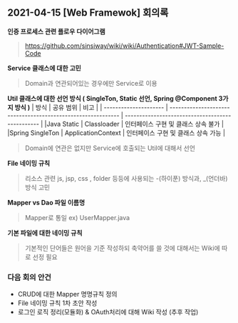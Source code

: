 ## 2021-04-15 [Web Framewok] 회의록

**인증 프로세스 관련 플로우 다이어그램**
<br>
> https://github.com/sinsiway/wiki/wiki/Authentication#JWT-Sample-Code

**Service 클래스에 대한 고민**
> Domain과 연관되어있는 경우에만 Service로 이용 

**Util 클래스에 대한 선언 방식 ( SingleTon, Static 선언, Spring @Component 3가지 방식 )**
| 방식                  | 공유 범위                                                     | 비고                                              |
| --------------------- | ------------------------------------------------------------ | ------------------------------------------------ |
|Java Static            | Classloader                                                  | 인터페이스 구현 및 클래스 상속 불가                 |
|Spring SingleTon       | ApplicationContext                                           | 인터페이스 구현 및 클래스 상속 가능                 |

> Domain에 연관은 없지만 Service에 호출되는 Util에 대해서 선언  

**File 네이밍 규칙**
> 리소스 관련 js, jsp, css , folder 등등에 사용되는 -(하이푼) 방식과, _(언더바) 방식 고민

**Mapper vs Dao 파일 이름명**
> Mapper로 통일 ex) UserMapper.java 

**기본 파일에 대한 네이밍 규칙**
> 기본적인 단어들은 원어을 기준 작성하되 축약어를 쓸 것에 대해서는 Wiki에 따로 선정 필요

### 다음 회의 안건

* CRUD에 대한 Mapper 명명규칙 정의
* File 네이밍 규칙 1차 초안 작성
* 로그인 로직 정리(모듈화) & OAuth처리에 대해 Wiki 작성 (추후 작업)


